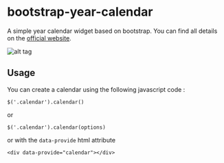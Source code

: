# bootstrap-year-calendar
A simple year calendar widget based on bootstrap.
You can find all details on the [official website](http://www.bootstrap-year-calendar.com/).


![alt tag](http://www.bootstrap-year-calendar.com/img/calendar.png)

## Usage

You can create a calendar using the following javascript code :
```
$('.calendar').calendar()
```
or
```
$('.calendar').calendar(options)
```
or with the `data-provide` html attribute 
```
<div data-provide="calendar"></div>
```
